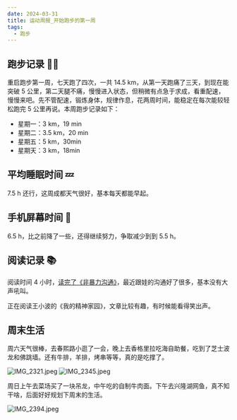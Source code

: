 ```yaml
---
date: 2024-03-31
title: 运动周报_开始跑步的第一周
tags:
  - 跑步
---
```


## 跑步记录 🏃‍♂️

重启跑步第一周，七天跑了四次，一共 14.5 km，从第一天跑痛了三天，到现在能突破 5 公里，第二天腿不痛，慢慢进入状态，但稍微有点急于求成，看重配速，慢慢来吧。先不管配速，锻炼身体，规律作息，花两周时间，能稳定在每次能较轻松跑完 5 公里再说。本周跑步记录如下：

- 星期一：3 km，19 min
- 星期二：3.5 km，20 min
- 星期五：5 km，30min
- 星期天：3 km，18min

## 平均睡眠时间 💤

7.5 h 还行，这周成都天气很好，基本每天都能早起。

## 手机屏幕时间 📱

6.5 h，比之前降了一些，还得继续努力，争取减少到到 5.5 h。

## 阅读记录 📚

阅读时间 4 小时，[读完了《非暴力沟通》](https://yaofun.top/posts/2024/03/%E8%AF%BB%E9%9D%9E%E6%9A%B4%E5%8A%9B%E6%B2%9F%E9%80%9A/)，最近跟娃的沟通好了很多，基本没有大声吼叫。

正在阅读王小波的《我的精神家园》，文章比较有趣，有时候能看得笑出声。

## 周末生活

周六天气很棒，去春熙路小逛了一会，晚上去香格里拉吃海自助餐，吃到了芝士波龙和佛跳墙。还有牛排，羊排，烤串等等，真的是吃撑了。

![IMG_2321.jpeg](https://cdn.jsdelivr.net/gh/goby-ao/picgo@main/img/IMG_2321.jpeg)
![IMG_2345.jpeg](https://cdn.jsdelivr.net/gh/goby-ao/picgo@main/img/IMG_2345.jpeg)

周日上午去菜场买了一块吊龙，中午吃的自制牛肉面。下午去兴隆湖网鱼，真不知干啥，后面好好规划下周末的生活。

![IMG_2394.jpeg](https://cdn.jsdelivr.net/gh/goby-ao/picgo@main/img/IMG_2394.jpeg)